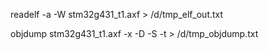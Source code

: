 readelf -a -W stm32g431_t1.axf > /d/tmp_elf_out.txt

objdump stm32g431_t1.axf -x -D -S -t > /d/tmp_objdump.txt
